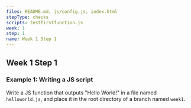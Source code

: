 ```yaml
---
files: README.md, js/config.js, index.html
stepType: checks
scripts: testfirstfunction.js
week: 1
step: 1
name: Week 1 Step 1
---
```


## Week 1 Step 1

### Example 1: Writing a JS script

Write a JS function that outputs "Hello World!" in a file named `helloworld.js`, and place it in the root directory of a branch named `week1`.
